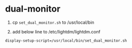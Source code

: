 dual-monitor
============

1. cp `set_dual_monitor.sh` to /usr/local/bin

2. add below line to /etc/lightdm/lightdm.conf
```
display-setup-script=/usr/local/bin/set_dual_monitor.sh
```
